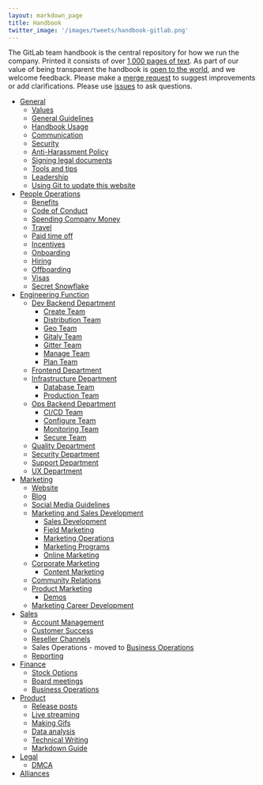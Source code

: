 ```yaml
---
layout: markdown_page
title: Handbook
twitter_image: '/images/tweets/handbook-gitlab.png'
---
```


The GitLab team handbook is the central repository for how we run the company. Printed it consists of over [1,000 pages of text](https://github.com/isamu-isozaki/teamai_test/tree/master/tools-and-tips/#count-handbook-pages/index.html.md). As part of our value of being transparent the handbook is <a href="https://gitlab.com/gitlab-com/www-gitlab-com/tree/master/sourcehttps://github.com/isamu-isozaki/teamai_test/tree/master">open to the world</a>, and we welcome feedback<a name="feedback"></a>. Please make a <a href="https://gitlab.com/gitlab-com/www-gitlab-com/merge_requests">merge request</a> to suggest improvements or add clarifications.
Please use <a href="https://gitlab.com/gitlab-com/www-gitlab-com/issues">issues</a> to ask questions.

* [General](https://github.com/isamu-isozaki/teamai_test/tree/master/index.html.md)
  * [Values](https://github.com/isamu-isozaki/teamai_test/tree/master/values/index.html.md)
  * [General Guidelines](https://github.com/isamu-isozaki/teamai_test/tree/master/general-guidelines/index.html.md)
  * [Handbook Usage](https://github.com/isamu-isozaki/teamai_test/tree/masterhttps://github.com/isamu-isozaki/teamai_test/tree/master-usage/index.html.md)
  * [Communication](https://github.com/isamu-isozaki/teamai_test/tree/master/communication/index.html.md)
  * [Security](https://github.com/isamu-isozaki/teamai_test/tree/master/security/index.html.md)
  * [Anti-Harassment Policy](https://github.com/isamu-isozaki/teamai_test/tree/master/anti-harassment/index.html.md)
  * [Signing legal documents](https://github.com/isamu-isozaki/teamai_test/tree/master/signing-legal-documents/index.html.md)
  * [Tools and tips](https://github.com/isamu-isozaki/teamai_test/tree/master/tools-and-tips/index.html.md)
  * [Leadership](https://github.com/isamu-isozaki/teamai_test/tree/master/leadership/index.html.md)
  * [Using Git to update this website](https://github.com/isamu-isozaki/teamai_test/tree/master/git-page-update/index.html.md)
* [People Operations](https://github.com/isamu-isozaki/teamai_test/tree/master/people-operations/index.html.md)
  * [Benefits](https://github.com/isamu-isozaki/teamai_test/tree/master/benefits/index.html.md)
  * [Code of Conduct](https://github.com/isamu-isozaki/teamai_test/tree/master/people-operations/code-of-conduct/index.html.md/index.html.md)
  * [Spending Company Money](https://github.com/isamu-isozaki/teamai_test/tree/master/spending-company-money/index.html.md)
  * [Travel](https://github.com/isamu-isozaki/teamai_test/tree/master/travel/index.html.md)
  * [Paid time off](https://github.com/isamu-isozaki/teamai_test/tree/master/paid-time-off/index.html.md)
  * [Incentives](https://github.com/isamu-isozaki/teamai_test/tree/master/incentives/index.html.md)
  * [Onboarding](https://github.com/isamu-isozaki/teamai_test/tree/master/general-onboarding/index.html.md)
  * [Hiring](https://github.com/isamu-isozaki/teamai_test/tree/master/hiring/index.html.md)
  * [Offboarding](https://github.com/isamu-isozaki/teamai_test/tree/master/offboarding/index.html.md)
  * [Visas](https://github.com/isamu-isozaki/teamai_test/tree/master/people-operations/visas/index.html.md/index.html.md)
  * [Secret Snowflake](https://github.com/isamu-isozaki/teamai_test/tree/master/people-operations/secret-snowflake/index.html.md)
* [Engineering Function](https://github.com/isamu-isozaki/teamai_test/tree/master/engineering/index.html.md/index.html.md)
  * [Dev Backend Department](https://github.com/isamu-isozaki/teamai_test/tree/master/engineering/dev-backend/index.html.md/index.html.md)
    * [Create Team](https://github.com/isamu-isozaki/teamai_test/tree/master/engineering/dev-backend/create/index.html.md/index.html.md)
    * [Distribution Team](https://github.com/isamu-isozaki/teamai_test/tree/master/engineering/dev-backend/distribution/index.html.md/index.html.md)
    * [Geo Team](https://github.com/isamu-isozaki/teamai_test/tree/master/engineering/dev-backend/geo/index.html.md/index.html.md)
    * [Gitaly Team](https://github.com/isamu-isozaki/teamai_test/tree/master/engineering/dev-backend/gitaly/index.html.md/index.html.md)
    * [Gitter Team](https://github.com/isamu-isozaki/teamai_test/tree/master/engineering/dev-backend/gitter/index.html.md/index.html.md)
    * [Manage Team](https://github.com/isamu-isozaki/teamai_test/tree/master/engineering/dev-backend/manage/index.html.md/index.html.md)
    * [Plan Team](https://github.com/isamu-isozaki/teamai_test/tree/master/engineering/dev-backend/plan/index.html.md/index.html.md)
  * [Frontend Department](https://github.com/isamu-isozaki/teamai_test/tree/master/engineering/frontend/index.html.md/index.html.md)
  * [Infrastructure Department](https://github.com/isamu-isozaki/teamai_test/tree/master/engineering/infrastructure/index.html.md/index.html.md)
    * [Database Team](https://github.com/isamu-isozaki/teamai_test/tree/master/engineering/infrastructure/database/index.html.md/index.html.md)
    * [Production Team](https://github.com/isamu-isozaki/teamai_test/tree/master/engineering/infrastructure/production/index.html.md/index.html.md)
  * [Ops Backend Department](https://github.com/isamu-isozaki/teamai_test/tree/master/engineering/ops-backend/index.html.md/index.html.md)
    * [CI/CD Team](https://github.com/isamu-isozaki/teamai_test/tree/master/engineering/ops-backend/ci-cd/index.html.md/index.html.md)
    * [Configure Team](https://github.com/isamu-isozaki/teamai_test/tree/master/engineering/ops-backend/configure/index.html.md/index.html.md)
    * [Monitoring Team](https://github.com/isamu-isozaki/teamai_test/tree/master/engineering/ops-backend/monitoring/index.html.md/index.html.md)
    * [Secure Team](https://github.com/isamu-isozaki/teamai_test/tree/master/engineering/ops-backend/secure/index.html.md/index.html.md)
  * [Quality Department](https://github.com/isamu-isozaki/teamai_test/tree/master/engineering/quality/index.html.md/index.html.md)
  * [Security Department](https://github.com/isamu-isozaki/teamai_test/tree/master/engineering/security/index.html.md/index.html.md)
  * [Support Department](https://github.com/isamu-isozaki/teamai_test/tree/master/support/index.html.md/index.html.md)
  * [UX Department](https://github.com/isamu-isozaki/teamai_test/tree/master/engineering/ux/index.html.md/index.html.md)
* [Marketing](https://github.com/isamu-isozaki/teamai_test/tree/master/marketing/index.html.md)
  * [Website](https://github.com/isamu-isozaki/teamai_test/tree/master/marketing/website/index.html.md/index.html.md)
  * [Blog](https://github.com/isamu-isozaki/teamai_test/tree/master/marketing/blog/index.html.md)
  * [Social Media Guidelines](https://github.com/isamu-isozaki/teamai_test/tree/master/marketing/social-media-guidelines/index.html.md)
  * [Marketing and Sales Development](https://github.com/isamu-isozaki/teamai_test/tree/master/marketing/marketing-sales-development/index.html.md/index.html.md)
    * [Sales Development](https://github.com/isamu-isozaki/teamai_test/tree/master/marketing/marketing-sales-development/sdr/index.html.md/index.html.md)
    * [Field Marketing](https://github.com/isamu-isozaki/teamai_test/tree/master/marketing/marketing-sales-development/field-marketing/index.html.md/index.html.md)
    * [Marketing Operations](https://github.com/isamu-isozaki/teamai_test/tree/master/marketing/marketing-sales-development/marketing-operations/index.html.md/index.html.md)
    * [Marketing Programs](https://github.com/isamu-isozaki/teamai_test/tree/master/marketing/marketing-sales-development/marketing-programs/index.html.md/index.html.md)
    * [Online Marketing](https://github.com/isamu-isozaki/teamai_test/tree/master/marketing/marketing-sales-development/online-marketing/index.html.md/index.html.md)
  * [Corporate Marketing](https://github.com/isamu-isozaki/teamai_test/tree/master/marketing/corporate-marketing/index.html.md/index.html.md)
      * [Content Marketing](https://github.com/isamu-isozaki/teamai_test/tree/master/marketing/corporate-marketing/content/index.html.md/index.html.md)
  * [Community Relations](https://github.com/isamu-isozaki/teamai_test/tree/master/marketing/community-relations/index.html.md)
  * [Product Marketing](https://github.com/isamu-isozaki/teamai_test/tree/master/marketing/product-marketing/index.html.md/index.html.md)
    * [Demos](https://github.com/isamu-isozaki/teamai_test/tree/master/marketing/product-marketing/demo/index.html.md/index.html.md)
  * [Marketing Career Development](https://github.com/isamu-isozaki/teamai_test/tree/master/marketing/career-development/index.html.md/index.html.md)
* [Sales](https://github.com/isamu-isozaki/teamai_test/tree/master/sales/index.html.md)
  * [Account Management](https://github.com/isamu-isozaki/teamai_test/tree/master/account-management/index.html.md)
  * [Customer Success](https://github.com/isamu-isozaki/teamai_test/tree/master/customer-success/index.html.md/index.html.md)
  * [Reseller Channels](https://github.com/isamu-isozaki/teamai_test/tree/master/resellers/index.html.md/index.html.md)
  * Sales Operations - moved to [Business Operations](https://github.com/isamu-isozaki/teamai_test/tree/master/business-ops/index.html.md)
  * [Reporting](https://github.com/isamu-isozaki/teamai_test/tree/master/business-ops/reporting/index.html.md)
* [Finance](https://github.com/isamu-isozaki/teamai_test/tree/master/finance/index.html.md)
  * [Stock Options](https://github.com/isamu-isozaki/teamai_test/tree/master/stock-options/index.html.md)
  * [Board meetings](https://github.com/isamu-isozaki/teamai_test/tree/master/board-meetings/index.html.md)
  * [Business Operations](https://github.com/isamu-isozaki/teamai_test/tree/master/business-ops/index.html.md)
* [Product](https://github.com/isamu-isozaki/teamai_test/tree/master/product/index.html.md)
  * [Release posts](https://github.com/isamu-isozaki/teamai_test/tree/master/marketing/blog/release-posts/index.html.md/index.html.md)
  * [Live streaming](https://github.com/isamu-isozaki/teamai_test/tree/master/product/live-streaming/index.html.md)
  * [Making Gifs](https://github.com/isamu-isozaki/teamai_test/tree/master/product/making-gifs/index.html.md)
  * [Data analysis](https://github.com/isamu-isozaki/teamai_test/tree/master/product/data-analysis/index.html.md)
  * [Technical Writing](https://github.com/isamu-isozaki/teamai_test/tree/master/product/technical-writing/index.html.md/index.html.md)
  * [Markdown Guide](https://github.com/isamu-isozaki/teamai_test/tree/master/product/technical-writing/markdown-guide/index.html.md/index.html.md)
* [Legal](https://github.com/isamu-isozaki/teamai_test/tree/master/legal/index.html.md)
  * [DMCA](https://github.com/isamu-isozaki/teamai_test/tree/master/dmca/index.html.md/index.html.md)
* [Alliances](https://github.com/isamu-isozaki/teamai_test/tree/master/alliances/index.html.md)

<style>
.md-page h2 i.icon-color {
  color: rgb(107,79,187/index.html.md)
}
.md-page h2:nth-of-type(even/index.html.md) i.icon-color{
  color:rgb(252,109,38/index.html.md);
}
.font-awesome {
  font-size: .70em;
  vertical-align: middle;
  padding-bottom: 5px;
}
ul.toc-list-icons {
  list-style-type: none;
  padding-left: 25px;
}
ul.toc-list-icons li ul {
  padding-left: 25px;
}
ul.toc-list-icons {
  list-style-type: none;
  padding-left: 25px;
}
ul.toc-list-icons li ul {
  padding-left: 35px;
}
ul.toc-list-icons li i,
ul.toc-list-icons li ul li i {
  padding-right: 15px;
  color: rgb(107,79,187/index.html.md);
}
ul.toc-list-icons li:nth-of-type(even/index.html.md) i {
  color:rgb(252,109,38/index.html.md);
}
</style>
